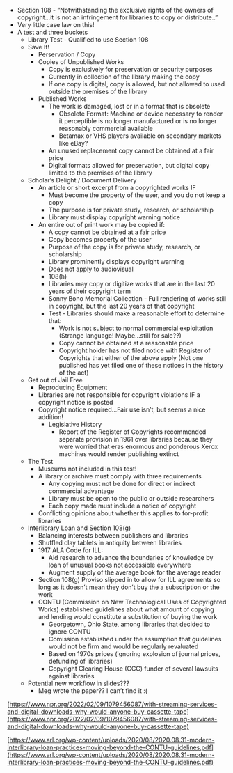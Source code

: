 -   Section 108 - “Notwithstanding the exclusive rights of the owners of copyright…it is not an infringement for libraries to copy or distribute..”
-   Very little case law on this!
-   A test and three buckets
	-   Library Test - Qualified to use Section 108    
	-   Save It!
		-   Perservation / Copy
		-   Copies of Unpublished Works
			-   Copy is exclusively for preservation or security purposes
			-   Currently in collection of the library making the copy
			-   If one copy is digital, copy is allowed, but not allowed to used outside the premises of the library
		-   Published Works
			-   The work is damaged, lost or in a format that is obsolete
				-   Obsolete Format: Machine or device necessary to render it perceptible is no longer manufactured or is no longer reasonably commercial available
				-   Betamax or VHS players available on secondary markets like eBay?
			-   An unused replacement copy cannot be obtained at a fair price
			-   Digital formats allowed for preservation, but digital copy limited to the premises of the library
	-   Scholar’s Delight / Document Delivery
		-   An article or short excerpt from a copyrighted works IF
			-   Must become the property of the user, and you do not keep a copy
			-   The purpose is for private study, research, or scholarship
			-   Library must display copyright warning notice
		-   An entire out of print work may be copied if:
			-   A copy cannot be obtained at a fair price
			-   Copy becomes property of the user
			-   Purpose of the copy is for private study, research, or scholarship
			-   Library prominently displays copyright warning
			-   Does not apply to audiovisual
			-   108(h)
			-   Libraries may copy or digitize works that are in the last 20 years of their copyright term
			-   Sonny Bono Memorial Collection - Full rendering of works still in copyright, but the last 20 years of that copyright
			-   Test - Libraries should make a reasonable effort to determine that:
				-   Work is not subject to normal commercial exploitation (Strange language! Maybe…still for sale??)
				-   Copy cannot be obtained at a reasonable price
				-   Copyright holder has not filed notice with Register of Copyrights that either of the above apply (Not one published has yet filed one of these notices in the history of the act)
	-   Get out of Jail Free
		-   Reproducing Equipment
		-   Libraries are not responsible for copyright violations IF a copyright notice is posted
		-   Copyright notice required…Fair use isn’t, but seems a nice addition!
			-   Legislative History
				-   Report of the Register of Copyrights recommended separate provision in 1961 over libraries because they were worried that eras enormous and ponderous Xerox machines would render publishing extinct
	-   The Test
		-   Museums not included in this test!
		-   A library or archive must comply with three requirements
			-   Any copying must not be done for direct or indirect commercial advantage
			-   Library must be open to the public or outside researchers
			-   Each copy made must include a notice of copyright
	    -   Conflicting opinions about whether this applies to for-profit libraries
	-   Interlibrary Loan and Section 108(g)
		-   Balancing interests between publishers and libraries 
		-   Shuffled clay tablets in antiquity between libraries
		-   1917 ALA Code for ILL:
			-   Aid research to advance the boundaries of knowledge by loan of unusual books not accessible everywhere
			-   Augment supply of the average book for the average reader
		-   Section 108(g) Proviso slipped in to allow for ILL agreements so long as it doesn’t mean they don’t buy the a subscription or the work
		-   CONTU (Commission on New Technological Uses of Copyrighted Works) established guidelines about what amount of copying and lending would constitute a substitution of buying the work
			-   Georgetown, Ohio State, among libraries that decided to ignore CONTU
			-   Comission established under the assumption that guidelines would not be firm and would be regularly revaluated
			-   Based on 1970s prices (ignoring explosion of journal prices, defunding of libraries)
			-   Copyright Clearing House (CCC) funder of several lawsuits against libraries
    -   Potential new workflow in slides???
		-   Meg wrote the paper?? I can’t find it :( 

  

[https://www.npr.org/2022/02/09/1079456087/with-streaming-services-and-digital-downloads-why-would-anyone-buy-cassette-tape](https://www.npr.org/2022/02/09/1079456087/with-streaming-services-and-digital-downloads-why-would-anyone-buy-cassette-tape)

  

[https://www.arl.org/wp-content/uploads/2020/08/2020.08.31-modern-interlibrary-loan-practices-moving-beyond-the-CONTU-guidelines.pdf](https://www.arl.org/wp-content/uploads/2020/08/2020.08.31-modern-interlibrary-loan-practices-moving-beyond-the-CONTU-guidelines.pdf)